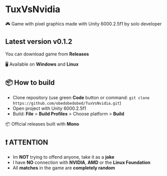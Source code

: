 # TuxVsNvidia
🎮 Game with pixel graphics made with Unity 6000.2.5f1 by solo developer

## Latest version v0.1.2
You can download game from **Releases**

🖥  Available on **Windows** and **Linux**

## 📦 How to build
- Clone repository (use green **Code** button or command: `git clone https://github.com/obedobedobed/TuxVsNvidia.git`)
- Open project with Unity 6000.2.5f1
- Build: **File** > **Build Profiles** > Choose platform > **Build**

📦 Official releases built with **Mono**

## ❗ ATTENTION
- Im **NOT** trying to offend anyone, take it as a **joke**
- I have **NO** connection with **NVIDIA**, **AMD** or the **Linux Foundation**
- All **matches** in the game are **completely random**
